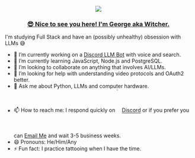 <p align="center" width="100%">

<img src='https://i.giphy.com/xTiIzJSKB4l7xTouE8.webp'>
</p>

<h3 align="center"style="text-decoration: underline;">😎 Nice to see you here! I'm George aka Witcher.</h3>


I'm studying Full Stack and have an (possibly unhealthy) obsession with LLMs 😅 

- 🔭 I’m currently working on a <a href="https://github.com/georgedobreff/discord-ai-waifu.git" target=_blank>Discord LLM Bot</a> with voice and search.
- 🌱 I’m currently learning JavaScript, Node.js and PostgreSQL.
- 👯 I’m looking to collaborate on anything that involves AI/LLMs.
- 🤔 I’m looking for help with understanding video protocols and OAuth2 better.
- 💬 Ask me about Python, LLMs and computer hardware.
- 📫 How to reach me: I respond quickly on <img src='https://cdn3.emoji.gg/emojis/7561-discord-clyde.png' width="3%" align="center"><a href="https://discord.com/users/1388488254889656420" target=_blank>Discord</a> or if you prefer you can [Email Me](mailto:george@witcher.blog) and wait 3-5 business weeks.
- 😄 Pronouns: He/Him/Any
- ⚡ Fun fact: I practice tattooing when I have the time.

